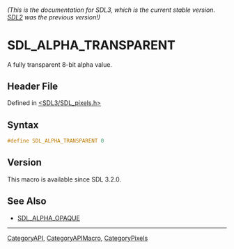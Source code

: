 ###### (This is the documentation for SDL3, which is the current stable version. [SDL2](https://wiki.libsdl.org/SDL2/) was the previous version!)
# SDL_ALPHA_TRANSPARENT

A fully transparent 8-bit alpha value.

## Header File

Defined in [<SDL3/SDL_pixels.h>](https://github.com/libsdl-org/SDL/blob/main/include/SDL3/SDL_pixels.h)

## Syntax

```c
#define SDL_ALPHA_TRANSPARENT 0
```

## Version

This macro is available since SDL 3.2.0.

## See Also

- [SDL_ALPHA_OPAQUE](SDL_ALPHA_OPAQUE)

----
[CategoryAPI](CategoryAPI), [CategoryAPIMacro](CategoryAPIMacro), [CategoryPixels](CategoryPixels)

